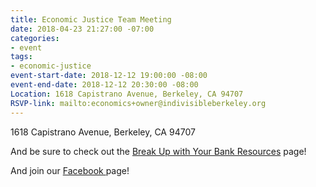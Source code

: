 ```yaml
---
title: Economic Justice Team Meeting
date: 2018-04-23 21:27:00 -07:00
categories:
- event
tags:
- economic-justice
event-start-date: 2018-12-12 19:00:00 -08:00
event-end-date: 2018-12-12 20:30:00 -08:00
Location: 1618 Capistrano Avenue, Berkeley, CA 94707
RSVP-link: mailto:economics+owner@indivisibleberkeley.org
---
```


1618 Capistrano Avenue, Berkeley, CA 94707

And be sure to check out the [Break Up with Your Bank Resources](https://groups.google.com/a/indivisibleberkeley.org/forum/#!forum/buwyb) page!

And join our [Facebook ](https://www.facebook.com/groups/238932426853707/)page!